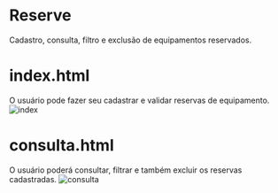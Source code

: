 # Reserve
Cadastro, consulta,  filtro e exclusão de equipamentos reservados.
# index.html
O usuário pode fazer seu cadastrar e validar reservas de equipamento.
![index](https://user-images.githubusercontent.com/39635734/41509918-ddfd34f8-7231-11e8-8f99-9d6ea43848de.jpg)
# consulta.html
O usuário poderá consultar, filtrar e também excluir os reservas cadastradas.
![consulta](https://user-images.githubusercontent.com/39635734/41509972-e4b687e4-7232-11e8-8059-0cd1e348844f.jpg)